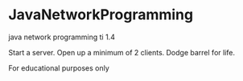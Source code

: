 # JavaNetworkProgramming
java network programming ti 1.4

Start a server.
Open up a minimum of 2 clients.
Dodge barrel for life.

For educational purposes only
